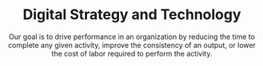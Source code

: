 ---
layout: service
order: 4
title: "Digital Strategy and Technology"
subtitle: "Our goal is to drive performance in an organization by reducing the time to complete any given activity, improve the consistency of an output, or lower the cost of labor required to perform the activity."
intro: "SLKone’s digital strategy consulting helps businesses unlock the full potential of their technology investments. By streamlining IT infrastructure and implementing advanced automation like Robotic Process Automation (RPA), we enable your organization to scale efficiently. We categorize systems based on their support for activity completion: making activities easier to complete, serving as tools for completing activities, or performing activities autonomously. Our goal is to drive performance by reducing activity completion time, improving output consistency, and lowering labor costs."
approach: "We take a pragmatic approach to digital strategy and technology implementation. By aligning technology initiatives with business goals, we ensure that every digital investment contributes directly to your organization's success. Our team combines deep technical expertise with broad business acumen to deliver solutions that not only leverage cutting-edge technology but also drive tangible business outcomes."
impact_intro: "Implementing effective digital strategies can lead to transformative improvements, including:"
impact:
  - "25-30% reduction in operational costs through automation"
  - "20-25% improvement in operational efficiency"
  - "15-20% increase in data-driven decision-making"
  - "30-35% enhancement in customer engagement through digital tools"
  - "40-50% acceleration in time-to-market for new products"
impact_conclusion: "Our clients achieve streamlined operations, enhanced technological capabilities, and improved business agility, positioning their organizations to thrive in a rapidly evolving digital landscape."
why_choose:
  - "Strategic Alignment: Ensuring technology initiatives are in line with business objectives."
  - "Advanced Expertise: Leveraging the latest technological advancements for your benefit."
  - "Customized Solutions: Tailored digital strategies to fit your unique business needs."
  - "Proven Track Record: Successful digital transformations across various industries."
  - "Continuous Support: Ongoing assistance to maintain and enhance digital initiatives."
  - "Data-Driven Approach: Utilizing analytics to inform and optimize digital strategies."
cta: "Ready to drive your digital transformation? Contact SLKone today to discover how our Digital Strategy and Technology services can elevate your business operations and performance."
---